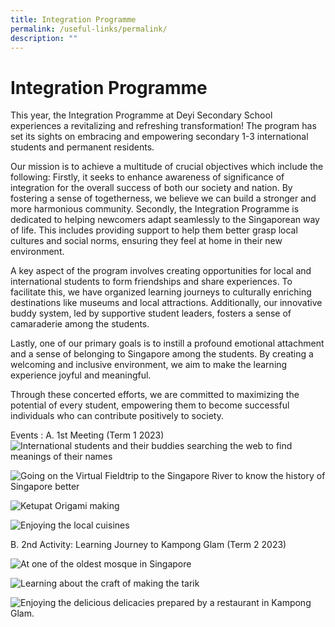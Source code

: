 ```yaml
---
title: Integration Programme
permalink: /useful-links/permalink/
description: ""
---
```

# Integration Programme 

This year, the Integration Programme at Deyi Secondary School experiences a revitalizing and refreshing transformation! The program has set its sights on embracing and empowering secondary 1-3 international students and permanent residents. 

Our mission is to achieve a multitude of crucial objectives which include the following:
Firstly, it seeks to enhance awareness of significance of integration for the overall success of both our society and nation. By fostering a sense of togetherness, we believe we can build a stronger and more harmonious community.
Secondly, the Integration Programme is dedicated to helping newcomers adapt seamlessly to the Singaporean way of life. This includes providing support to help them better grasp local cultures and social norms, ensuring they feel at home in their new environment.


A key aspect of the program involves creating opportunities for local and international students to form friendships and share experiences. To facilitate this, we have organized learning journeys to culturally enriching destinations like museums and local attractions. Additionally, our innovative buddy system, led by supportive student leaders, fosters a sense of camaraderie among the students.


Lastly, one of our primary goals is to instill a profound emotional attachment and a sense of belonging to Singapore among the students. By creating a welcoming and inclusive environment, we aim to make the learning experience joyful and meaningful.

Through these concerted efforts, we are committed to maximizing the potential of every student, empowering them to become successful individuals who can contribute positively to society.

Events : A. 1st Meeting (Term 1 2023)
![International students and their buddies searching the web to find meanings of their names](/images/Integrated%20Programme/1ip_a_.jpg)

![Going on the Virtual Fieldtrip to the Singapore River to know the history of Singapore better](/images/Integrated%20Programme/2a_ip_b.jpg)

![Ketupat Origami making ](/images/Integrated%20Programme/3a_ip_.jpg)

![Enjoying the local cuisines](/images/Integrated%20Programme/4ip-a-.jpg)

B. 2nd Activity: Learning Journey to Kampong Glam (Term 2 2023)

![At one of the oldest mosque in Singapore](/images/Integrated%20Programme/5-ip-a.jpg)

![Learning about the craft of making the tarik](/images/Integrated%20Programme/6-ip-a.jpg)

![Enjoying the delicious delicacies prepared by a restaurant in Kampong Glam.](/images/Integrated%20Programme/7-ip-a.jpg)